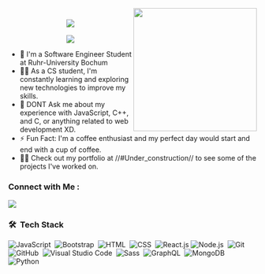 <img width="250" align="right" src="https://c.tenor.com/_DOBjnGspYAAAAAM/code-coding.gif">
     

<h3 align="center">
  <a3 href="https://github.com/DenverCoder1/readme-typing-svg"><img src="https://readme-typing-svg.herokuapp.com/?lines=Welcome-to%20Wardan's%20profile!;Student%20at%20Ruhr%20University-Bochum&font=Fira%20Code&center=true&width=440&height=45&color=f75c7e&vCenter=true&size=22"></a3>
</h3> 

 
<p align="center">
  <a href="https://github.com/DenverCoder1/readme-typing-svg"><img src="https://readme-typing-svg.herokuapp.com/?lines=Junior-programmer%20web%20developer;Always%20learning%20new%20things&font=Fira%20Code&center=true&width=440&height=45&color=f75c7e&vCenter=true&size=22"></a>
</p> 

- 🏢 I'm a Software Engineer Student at Ruhr-University Bochum
- 👨‍💻 As a CS student, I'm constantly learning and exploring new technologies to improve my skills.
- 💬 DONT Ask me about my experience with JavaScript, C++, and C, or anything related to web development XD.
- ⚡ Fun Fact: I'm a coffee enthusiast and my perfect day would start and end with a cup of coffee.
- 👨‍💻 Check out my portfolio at //#Under_construction// to see some of the projects I've worked on.


### Connect with Me :

<a href="https://www.linkedin.com/in/wardan-alshirazi-alsabbagh-283025156/" target="_blank"><img src="https://img.shields.io/badge/-Wardan%20Alshirazi-0077B5?style=for-the-badge&logo=Linkedin&logoColor=white"/></a>

### 🛠 &nbsp;Tech Stack
![JavaScript](https://img.shields.io/badge/-JavaScript-05122A?style=flat&logo=javascript)&nbsp;
![Bootstrap](https://img.shields.io/badge/-Bootstrap-05122A?style=flat&logo=bootstrap&logoColor=563D7C)&nbsp;
![HTML](https://img.shields.io/badge/-HTML-05122A?style=flat&logo=HTML5)&nbsp;
![CSS](https://img.shields.io/badge/-CSS-05122A?style=flat&logo=CSS3&logoColor=1572B6)&nbsp;
![React.js](https://img.shields.io/badge/-React-05122A?style=flat&logo=react)
![Node.js](https://img.shields.io/badge/-Node.js-05122A?style=flat&logo=node.js&logoColor=339933)&nbsp;
![Git](https://img.shields.io/badge/-Git-05122A?style=flat&logo=git)&nbsp;
![GitHub](https://img.shields.io/badge/-GitHub-05122A?style=flat&logo=github)&nbsp;
![Visual Studio Code](https://img.shields.io/badge/-Visual%20Studio%20Code-05122A?style=flat&logo=visual-studio-code&logoColor=007ACC)&nbsp;
![Sass](https://img.shields.io/badge/-Sass-05122A?style=flat&logo=sass)&nbsp;
![GraphQL](https://img.shields.io/badge/-GraphQL-05122A?style=flat&logo=GraphQL)&nbsp;
![MongoDB](https://img.shields.io/badge/-MongoDB-05122A?style=flat&logo=MongoDB)&nbsp;
![Python](https://img.shields.io/badge/-Python%20-05122A?style=flat&logo=python)&nbsp;





<br>
